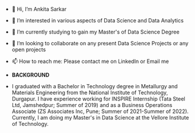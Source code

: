 - 👋 Hi, I’m Ankita Sarkar
- 👀 I’m interested in various aspects of Data Science and Data Analytics 
- 🌱 I’m currently studying to gain my Master's of Data Science Degree
- 💞️ I’m looking to collaborate on any present Data Science Projects or any open projects
- 📫 How to reach me: Please contact me on LinkedIn or Email me

- **BACKGROUND**
- I graduated with a Bachelor in Technology degree in Metallurgy and Materials Engineering from the National Institute of Technology, Durgapur. I have experience working for INSPIRE Internship (Tata Steel Ltd, Jamshedpur; Summer of 2019) and as a Business Operations Associate (ZS Associates Inc, Pune; Summer of 2021-Summer of 2022). Currently, I am doing my Master's in Data Science at the Vellore Institute of Technology.

<!---
AnkitaSarkar98/AnkitaSarkar98 is a ✨ special ✨ repository because its `README.md` (this file) appears on your GitHub profile.
You can click the Preview link to take a look at your changes.
--->
